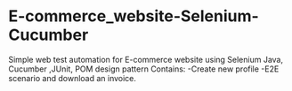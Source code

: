 # E-commerce_website-Selenium-Cucumber
Simple web test automation for E-commerce website using Selenium Java, Cucumber ,JUnit, POM design pattern Contains: -Create new profile -E2E scenario and download an invoice.

